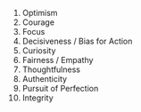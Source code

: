 1. Optimism
2. Courage
3. Focus
4. Decisiveness / Bias for Action
5. Curiosity
6. Fairness / Empathy
7. Thoughtfulness
8. Authenticity
9. Pursuit of Perfection
10. Integrity
